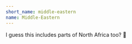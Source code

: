 ```yaml
---
short_name: middle-eastern
name: Middle-Eastern
---
```

I guess this includes parts of North Africa too? 🤔
